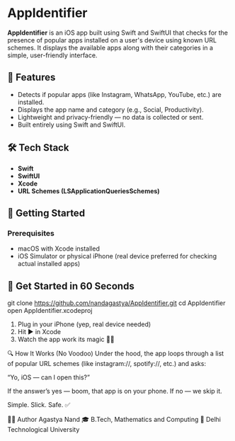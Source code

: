 # AppIdentifier

**AppIdentifier** is an iOS app built using Swift and SwiftUI that checks for the presence of popular apps installed on a user's device using known URL schemes. It displays the available apps along with their categories in a simple, user-friendly interface.

## 📱 Features

- Detects if popular apps (like Instagram, WhatsApp, YouTube, etc.) are installed.
- Displays the app name and category (e.g., Social, Productivity).
- Lightweight and privacy-friendly — no data is collected or sent.
- Built entirely using Swift and SwiftUI.

## 🛠️ Tech Stack

- **Swift**
- **SwiftUI**
- **Xcode**
- **URL Schemes (LSApplicationQueriesSchemes)**

## 🚀 Getting Started

### Prerequisites

- macOS with Xcode installed
- iOS Simulator or physical iPhone (real device preferred for checking actual installed apps)

## 🚀 Get Started in 60 Seconds

git clone https://github.com/nandagastya/AppIdentifier.git
cd AppIdentifier
open AppIdentifier.xcodeproj

1. Plug in your iPhone (yep, real device needed)
2. Hit ▶️ in Xcode
3. Watch the app work its magic 🧙‍♂️


🔍 How It Works (No Voodoo)
Under the hood, the app loops through a list of popular URL schemes (like instagram://, spotify://, etc.) and asks:

“Yo, iOS — can I open this?”

If the answer’s yes — boom, that app is on your phone.
If no — we skip it.

Simple. Slick. Safe. ✅

🧑‍💻 Author
Agastya Nand
🎓 B.Tech, Mathematics and Computing
📍 Delhi Technological University
